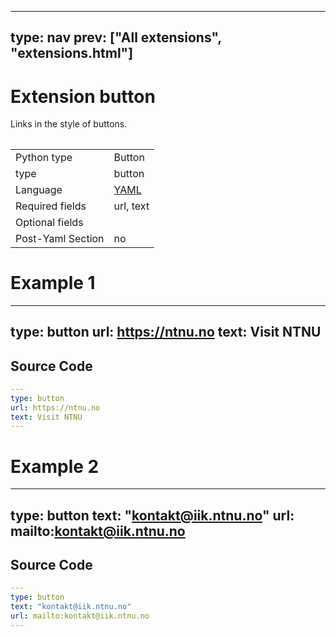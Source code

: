 



---
type: nav
prev: ["All extensions", "extensions.html"]
---





# Extension button

Links in the style of buttons.
<table class="table"></table>




<table class="table"><tbody><td>Python type</td><td>Button</td>
<tr></tr>
<td>type</td><td>button</td>
<tr></tr>
<td>Language</td><td><a href="#">YAML</a></td>
<tr></tr>
<td>Required fields</td><td>url, text</td>
<tr></tr>
<td>Optional fields</td><td></td>
<tr></tr>
<td>Post-Yaml Section</td><td>no</td>
<tr></tr></tbody></table>






# Example 1

---
type: button
url: https://ntnu.no
text: Visit NTNU
---






## Source Code

```yaml
---
type: button
url: https://ntnu.no
text: Visit NTNU
---
```






# Example 2

---
type: button
text: "kontakt@iik.ntnu.no"
url: mailto:kontakt@iik.ntnu.no
---






## Source Code

```yaml
---
type: button
text: "kontakt@iik.ntnu.no"
url: mailto:kontakt@iik.ntnu.no
---
```



